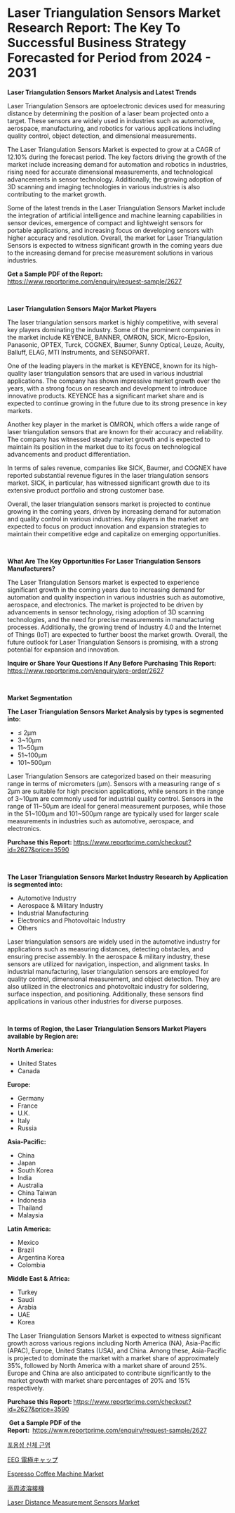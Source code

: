 <p><h1>Laser Triangulation Sensors Market Research Report: The Key To Successful Business Strategy Forecasted for Period from 2024 - 2031</h1></p><p><strong>Laser Triangulation Sensors Market Analysis and Latest Trends</strong></p>
<p><p>Laser Triangulation Sensors are optoelectronic devices used for measuring distance by determining the position of a laser beam projected onto a target. These sensors are widely used in industries such as automotive, aerospace, manufacturing, and robotics for various applications including quality control, object detection, and dimensional measurements.</p><p>The Laser Triangulation Sensors Market is expected to grow at a CAGR of 12.10% during the forecast period. The key factors driving the growth of the market include increasing demand for automation and robotics in industries, rising need for accurate dimensional measurements, and technological advancements in sensor technology. Additionally, the growing adoption of 3D scanning and imaging technologies in various industries is also contributing to the market growth.</p><p>Some of the latest trends in the Laser Triangulation Sensors Market include the integration of artificial intelligence and machine learning capabilities in sensor devices, emergence of compact and lightweight sensors for portable applications, and increasing focus on developing sensors with higher accuracy and resolution. Overall, the market for Laser Triangulation Sensors is expected to witness significant growth in the coming years due to the increasing demand for precise measurement solutions in various industries.</p></p>
<p><strong>Get a Sample PDF of the Report:&nbsp;</strong> <a href="https://www.reportprime.com/enquiry/request-sample/2627">https://www.reportprime.com/enquiry/request-sample/2627</a></p>
<p>&nbsp;</p>
<p><strong>Laser Triangulation Sensors Major Market Players</strong></p>
<p><p>The laser triangulation sensors market is highly competitive, with several key players dominating the industry. Some of the prominent companies in the market include KEYENCE, BANNER, OMRON, SICK, Micro-Epsilon, Panasonic, OPTEX, Turck, COGNEX, Baumer, Sunny Optical, Leuze, Acuity, Balluff, ELAG, MTI Instruments, and SENSOPART.</p><p>One of the leading players in the market is KEYENCE, known for its high-quality laser triangulation sensors that are used in various industrial applications. The company has shown impressive market growth over the years, with a strong focus on research and development to introduce innovative products. KEYENCE has a significant market share and is expected to continue growing in the future due to its strong presence in key markets.</p><p>Another key player in the market is OMRON, which offers a wide range of laser triangulation sensors that are known for their accuracy and reliability. The company has witnessed steady market growth and is expected to maintain its position in the market due to its focus on technological advancements and product differentiation.</p><p>In terms of sales revenue, companies like SICK, Baumer, and COGNEX have reported substantial revenue figures in the laser triangulation sensors market. SICK, in particular, has witnessed significant growth due to its extensive product portfolio and strong customer base.</p><p>Overall, the laser triangulation sensors market is projected to continue growing in the coming years, driven by increasing demand for automation and quality control in various industries. Key players in the market are expected to focus on product innovation and expansion strategies to maintain their competitive edge and capitalize on emerging opportunities.</p></p>
<p>&nbsp;</p>
<p><strong>What Are The Key Opportunities For Laser Triangulation Sensors Manufacturers?</strong></p>
<p><p>The Laser Triangulation Sensors market is expected to experience significant growth in the coming years due to increasing demand for automation and quality inspection in various industries such as automotive, aerospace, and electronics. The market is projected to be driven by advancements in sensor technology, rising adoption of 3D scanning technologies, and the need for precise measurements in manufacturing processes. Additionally, the growing trend of Industry 4.0 and the Internet of Things (IoT) are expected to further boost the market growth. Overall, the future outlook for Laser Triangulation Sensors is promising, with a strong potential for expansion and innovation.</p></p>
<p><strong>Inquire or Share Your Questions If Any Before Purchasing This Report:</strong> <a href="https://www.reportprime.com/enquiry/pre-order/2627">https://www.reportprime.com/enquiry/pre-order/2627</a></p>
<p>&nbsp;</p>
<p><strong>Market Segmentation</strong></p>
<p><strong>The Laser Triangulation Sensors Market Analysis by types is segmented into:</strong></p>
<p><ul><li>≤ 2µm</li><li>3~10µm</li><li>11~50µm</li><li>51~100µm</li><li>101~500µm</li></ul></p>
<p><p>Laser Triangulation Sensors are categorized based on their measuring range in terms of micrometers (µm). Sensors with a measuring range of ≤ 2µm are suitable for high precision applications, while sensors in the range of 3~10µm are commonly used for industrial quality control. Sensors in the range of 11~50µm are ideal for general measurement purposes, while those in the 51~100µm and 101~500µm range are typically used for larger scale measurements in industries such as automotive, aerospace, and electronics.</p></p>
<p><strong>Purchase this Report:&nbsp;</strong><a href="https://www.reportprime.com/checkout?id=2627&price=3590">https://www.reportprime.com/checkout?id=2627&price=3590</a></p>
<p>&nbsp;</p>
<p><strong>The Laser Triangulation Sensors Market Industry Research by Application is segmented into:</strong></p>
<p><ul><li>Automotive Industry</li><li>Aerospace & Military Industry</li><li>Industrial Manufacturing</li><li>Electronics and Photovoltaic Industry</li><li>Others</li></ul></p>
<p><p>Laser triangulation sensors are widely used in the automotive industry for applications such as measuring distances, detecting obstacles, and ensuring precise assembly. In the aerospace & military industry, these sensors are utilized for navigation, inspection, and alignment tasks. In industrial manufacturing, laser triangulation sensors are employed for quality control, dimensional measurement, and object detection. They are also utilized in the electronics and photovoltaic industry for soldering, surface inspection, and positioning. Additionally, these sensors find applications in various other industries for diverse purposes.</p></p>
<p>&nbsp;</p>
<p><strong>In terms of Region, the Laser Triangulation Sensors Market Players available by Region are:</strong></p>
<p>
    <p> <strong> North America: </strong>
        <ul>
            <li>United States</li>
            <li>Canada</li>
        </ul>
        </p> 
    <p> <strong> Europe: </strong>
        <ul>
            <li>Germany</li>
            <li>France</li>
            <li>U.K.</li>
            <li>Italy</li>
            <li>Russia</li>
        </ul>
        </p> 
    <p> <strong> Asia-Pacific: </strong>
        <ul>
            <li>China</li>
            <li>Japan</li>
            <li>South Korea</li>
            <li>India</li>
            <li>Australia</li>
            <li>China Taiwan</li>
            <li>Indonesia</li>
            <li>Thailand</li>
            <li>Malaysia</li>
        </ul>
        </p> 
    <p> <strong> Latin America: </strong>
        <ul>
            <li>Mexico</li>
            <li>Brazil</li>
            <li>Argentina Korea</li>
            <li>Colombia</li>
        </ul>
        </p> 
    <p> <strong> Middle East & Africa: </strong>
        <ul>
            <li>Turkey</li>
            <li>Saudi</li>
            <li>Arabia</li>
            <li>UAE</li>
            <li>Korea</li>
        </ul>
    </p>
    </p>
<p><p>The Laser Triangulation Sensors Market is expected to witness significant growth across various regions including North America (NA), Asia-Pacific (APAC), Europe, United States (USA), and China. Among these, Asia-Pacific is projected to dominate the market with a market share of approximately 35%, followed by North America with a market share of around 25%. Europe and China are also anticipated to contribute significantly to the market growth with market share percentages of 20% and 15% respectively.</p></p>
<p><strong>Purchase this Report: </strong><a href="https://www.reportprime.com/checkout?id=2627&price=3590">https://www.reportprime.com/checkout?id=2627&price=3590</a></p>
<p>&nbsp;<strong>Get a Sample PDF of the Report:&nbsp;&nbsp;</strong><a href="https://www.reportprime.com/enquiry/request-sample/2627">https://www.reportprime.com/enquiry/request-sample/2627</a></p>
<p><strong></strong></p>
<p><p><a href="https://github.com/xvz497517413/Market-Research-Report-List-1/blob/main/182903111219.md">포용성 신체 근염</a></p><p><a href="https://github.com/EmoryYundt1935/Market-Research-Report-List-1/blob/main/475685512001.md">EEG 電極キャップ</a></p><p><a href="https://github.com/dx0328/Market-Research-Report-List-2/blob/main/espresso-coffee-machine-market.md">Espresso Coffee Machine Market</a></p><p><a href="https://github.com/mcbeesbxa270/Market-Research-Report-List-1/blob/main/306774112000.md">高周波溶接機</a></p><p><a href="https://github.com/Glendatilghmankmgz0rbhwpy/Market-Research-Report-List-1/blob/main/laser-distance-measurement-sensors-market.md">Laser Distance Measurement Sensors Market</a></p></p>